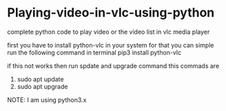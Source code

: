 # Playing-video-in-vlc-using-python
complete python code to play video or the video list in vlc media player  

first you have to install python-vlc in your system for that you can simple run the following command in terminal
    pip3 install python-vlc 
    
if this not works then run spdate and upgrade command this commads are 
   1. sudo apt update
   2. sudo apt upgrade
   
NOTE: I am using python3.x 
